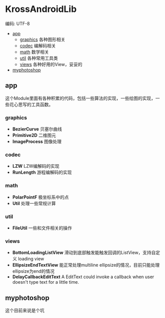 # KrossAndroidLib
编码: UTF-8


* [app](https://github.com/krossford/KrossLib/tree/master/android-project#app)
    * [graphics](https://github.com/krossford/KrossLib/tree/master/android-project#graphics) 各种图形相关
    * [codec](https://github.com/krossford/KrossLib/tree/master/android-project#codec) 编解码相关
    * [math](https://github.com/krossford/KrossLib/tree/master/android-project#math) 数学相关
    * [util](https://github.com/krossford/KrossLib/tree/master/android-project#util) 各种常用工具类
    * [views](https://github.com/krossford/KrossLib/tree/master/android-project#views) 各种好用的View，妥妥的
* [myphotoshop](https://github.com/krossford/KrossLib/tree/master/android-project#myphotoshop)

## app

这个Module里面有各种积累的代码，包括一些算法的实现，一些绘图的实现，一些花心思写的工具函数。

### graphics

* **BezierCurve** 贝塞尔曲线
* **Primitive2D** 二维图元
* **ImageProcess** 图像处理

### codec

* **LZW** LZW编解码的实现
* **RunLength** 游程编解码的实现

### math

* **PolarPointF** 极坐标系中的点
* **Util** 处理一些常规计算

### util

* **FileUtil** 一些和文件相关的操作

### views
* **BottomLoadingListView** 滑动到底部触发能触发回调的ListView，支持自定义 loading view
* **EllipsizeEndTextView** 能正常处理multiline ellipsize的情况，目前只能处理ellipsize为end的情况
* **DelayCallbackEditText** A EditText could invoke a callback when user doesn't type text for a little time.

## myphotoshop
这个目前来说是个坑
